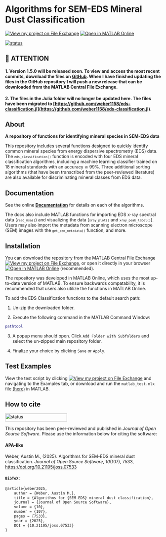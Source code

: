 # Algorithms for SEM-EDS Mineral Dust Classification
[![View my project on File Exchange](https://www.mathworks.com/matlabcentral/images/matlab-file-exchange.svg)](https://www.mathworks.com/matlabcentral/fileexchange/170771) [![Open in MATLAB Online](https://www.mathworks.com/images/responsive/global/open-in-matlab-online.svg)](https://matlab.mathworks.com/open/fileexchange/v1?id=170771&file=Tests/matlab_test.mlx)

[![status](https://joss.theoj.org/papers/c2564d4c44b4ee77c24ac32f7431a6b2/status.svg)](https://joss.theoj.org/papers/c2564d4c44b4ee77c24ac32f7431a6b2)

## 🚨 **ATTENTION**
#### 1. Version 1.5.0 will be released soon. To view and access the most recent commits, download the files on [GitHub](https://github.com/weber1158/eds-classification). When I have finished updating the files in the GitHub repository I will push a new release that can be downloaded from the MATLAB Central File Exchange.
#### 2. The files in the Julia folder will no longer be updated here. The files have been migrated to [https://github.com/weber1158/eds-classification.jl](https://github.com/weber1158/eds-classification.jl).

## About

**A repository of functions for identifying mineral species in SEM-EDS data**

This repository includes several functions designed to quickly identify common mineral species from energy dispersive spectrometry (EDS) data. The <small>`eds_classification()`</small> function is encoded with four EDS mineral classification algorithms, including a machine learning classifier trained on 18 mineral standards with an accuracy ≅ 99%. Three additional sorting algorithms (that have been transcribed from the peer-reviewed literature) are also available for discriminating mineral classes from EDS data. 

## Documentation
See the online **[Documentation](https://github.com/weber1158/eds-classification-for-matlab/blob/main/MATLAB/docs/DOCUMENTATION.md)** for details on each of the algorithms.

The docs also include MATLAB functions for importing EDS x-ray spectral data (<small>`read_msa()`</small>) and visualizing the data (<small>`xray_plot()`</small> and <small>`xray_peak_label()`</small>). Users may also import the metadata from scanning electron microscope (SEM) images with the <small>`get_sem_metadata()`</small> function, and more.

## Installation
You can download the repository from the MATLAB Central File Exchange [![View my project on File Exchange](https://www.mathworks.com/matlabcentral/images/matlab-file-exchange.svg)](https://www.mathworks.com/matlabcentral/fileexchange/170771), or open it directly in your browser [![Open in MATLAB Online](https://www.mathworks.com/images/responsive/global/open-in-matlab-online.svg)](https://matlab.mathworks.com/open/fileexchange/v1?id=170771&file=Tests/matlab_test.mlx) (recommended). 

The repository was developed in MATLAB Online, which uses the most up-to-date version of MATLAB. To ensure backwards compatability, it is recommended that users also utilize the functions in MATLAB Online.

To add the EDS Classification functions to the default search path:

1. Un-zip the downloaded folder. 

2. Execute the following command in the MATLAB Command Window:

```matlab
pathtool
```

3. A popup menu should open. Click `Add Folder with Subfolders` and select the un-zipped main repository folder. 

4. Finalize your choice by clicking `Save` or `Apply`.

## Test Examples
View the test script by clicking [![View my project on File Exchange](https://www.mathworks.com/matlabcentral/images/matlab-file-exchange.svg)](https://www.mathworks.com/matlabcentral/fileexchange/170771) and navigating to the Examples tab, or download and run the `matlab_test.mlx` file [(here)](https://github.com/weber1158/eds-classification/tree/beac5acc06f7136acb9bb8a34be5c818cbd539f2/MATLAB/Tests) in MATLAB. 

## How to cite
<a href="https://joss.theoj.org/papers/c2564d4c44b4ee77c24ac32f7431a6b2">
  <img src="https://joss.theoj.org/papers/c2564d4c44b4ee77c24ac32f7431a6b2/status.svg" width="200" height="26" alt="status">
</a>

This repository has been peer-reviewed and published in _Journal of Open Source Software_. Please use the information below for citing the software:


#### APA-like
Weber, Austin M., (2025). Algorithms for SEM-EDS mineral dust classification. _Journal of Open Source Software_, *10*(107), 7533, https://doi.org/10.21105/joss.07533

#### `BibTeX`:
```tex
@article{weber2025,
    author = {Weber, Austin M.},
    title = {Algorithms for {SEM-EDS} mineral dust classification},
    journal = {Journal of Open Source Software},
    volume = {10},
    number = {107},
    pages = {7533},
    year = {2025},
    DOI = {10.21105/joss.07533}
}
```
